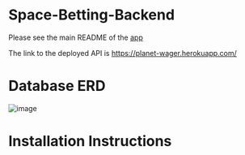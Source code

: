 # Space-Betting-Backend

Please see the main README of the [app](https://github.com/Space-Team/Space-Betting)

The link to the deployed API is https://planet-wager.herokuapp.com/

# Database ERD

![image](https://user-images.githubusercontent.com/26422138/36047701-0f2f8636-0d9a-11e8-8128-b14caa200da9.png)



# Installation Instructions


